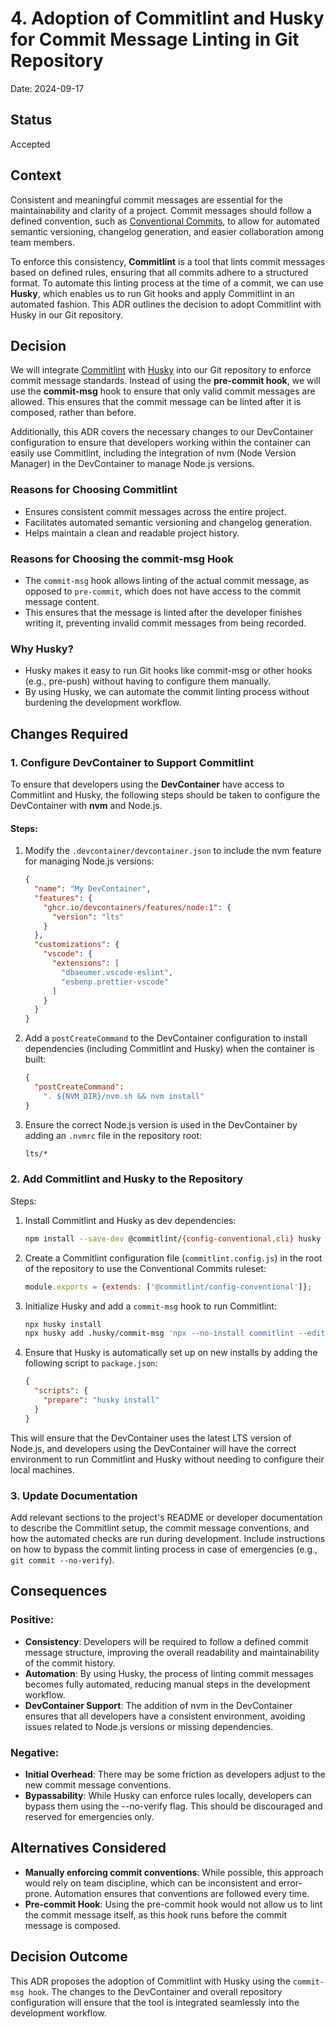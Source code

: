 # 4. Adoption of Commitlint and Husky for Commit Message Linting in Git Repository

Date: 2024-09-17

## Status

Accepted

## Context

Consistent and meaningful commit messages are essential for the maintainability and clarity of a project. Commit messages should follow a defined convention, such as [Conventional Commits](https://www.conventionalcommits.org/), to allow for automated semantic versioning, changelog generation, and easier collaboration among team members.

To enforce this consistency, **Commitlint** is a tool that lints commit messages based on defined rules, ensuring that all commits adhere to a structured format. To automate this linting process at the time of a commit, we can use **Husky**, which enables us to run Git hooks and apply Commitlint in an automated fashion. This ADR outlines the decision to adopt Commitlint with Husky in our Git repository.

## Decision

We will integrate [Commitlint](https://commitlint.js.org/) with [Husky](https://typicode.github.io/husky/) into our Git repository to enforce commit message standards. Instead of using the **pre-commit hook**, we will use the **commit-msg** hook to ensure that only valid commit messages are allowed. This ensures that the commit message can be linted after it is composed, rather than before.

Additionally, this ADR covers the necessary changes to our DevContainer configuration to ensure that developers working within the container can easily use Commitlint, including the integration of nvm (Node Version Manager) in the DevContainer to manage Node.js versions.

### Reasons for Choosing Commitlint

* Ensures consistent commit messages across the entire project.
* Facilitates automated semantic versioning and changelog generation.
* Helps maintain a clean and readable project history.

### Reasons for Choosing the commit-msg Hook

* The `commit-msg` hook allows linting of the actual commit message, as opposed to `pre-commit`, which does not have access to the commit message content.
* This ensures that the message is linted after the developer finishes writing it, preventing invalid commit messages from being recorded.

### Why Husky?

* Husky makes it easy to run Git hooks like commit-msg or other hooks (e.g., pre-push) without having to configure them manually.
* By using Husky, we can automate the commit linting process without burdening the development workflow.

## Changes Required

### 1. Configure DevContainer to Support Commitlint
To ensure that developers using the **DevContainer** have access to Commitlint and Husky, the following steps should be taken to configure the DevContainer with **nvm** and Node.js.

#### Steps:

1. Modify the `.devcontainer/devcontainer.json` to include the nvm feature for managing Node.js versions:

    ```json
    {
      "name": "My DevContainer",
      "features": {
        "ghcr.io/devcontainers/features/node:1": {
          "version": "lts"
        }
      },
      "customizations": {
        "vscode": {
          "extensions": [
            "dbaeumer.vscode-eslint",
            "esbenp.prettier-vscode"
          ]
        }
      }
    }
    ```
1. Add a `postCreateCommand` to the DevContainer configuration to install dependencies (including Commitlint and Husky) when the container is built:

    ```json
    {
      "postCreateCommand":
        ". ${NVM_DIR}/nvm.sh && nvm install"
    }
    ```
1. Ensure the correct Node.js version is used in the DevContainer by adding an `.nvmrc` file in the repository root:

    ```bash
    lts/*
    ```

### 2. Add Commitlint and Husky to the Repository

Steps:

1. Install Commitlint and Husky as dev dependencies:

    ```bash
    npm install --save-dev @commitlint/{config-conventional,cli} husky
    ```
1. Create a Commitlint configuration file (`commitlint.config.js`) in the root of the repository to use the Conventional Commits ruleset:

    ```js
    module.exports = {extends: ['@commitlint/config-conventional']};
    ```
1. Initialize Husky and add a `commit-msg` hook to run Commitlint:

    ```bash
    npx husky install
    npx husky add .husky/commit-msg 'npx --no-install commitlint --edit "$1"'
    ```
1. Ensure that Husky is automatically set up on new installs by adding the following script to `package.json`:

    ```json
    {
      "scripts": {
        "prepare": "husky install"
      }
    }
    ```

This will ensure that the DevContainer uses the latest LTS version of Node.js, and developers using the DevContainer will have the correct environment to run Commitlint and Husky without needing to configure their local machines.

### 3. Update Documentation

Add relevant sections to the project's README or developer documentation to describe the Commitlint setup, the commit message conventions, and how the automated checks are run during development. Include instructions on how to bypass the commit linting process in case of emergencies (e.g., `git commit --no-verify`).

## Consequences

### Positive:

* **Consistency**: Developers will be required to follow a defined commit message structure, improving the overall readability and maintainability of the commit history.
* **Automation**: By using Husky, the process of linting commit messages becomes fully automated, reducing manual steps in the development workflow.
* **DevContainer Support**: The addition of nvm in the DevContainer ensures that all developers have a consistent environment, avoiding issues related to Node.js versions or missing dependencies.

### Negative:

* **Initial Overhead**: There may be some friction as developers adjust to the new commit message conventions.
* **Bypassability**: While Husky can enforce rules locally, developers can bypass them using the --no-verify flag. This should be discouraged and reserved for emergencies only.

## Alternatives Considered

* **Manually enforcing commit conventions**: While possible, this approach would rely on team discipline, which can be inconsistent and error-prone. Automation ensures that conventions are followed every time.
* **Pre-commit Hook**: Using the pre-commit hook would not allow us to lint the commit message itself, as this hook runs before the commit message is composed.

## Decision Outcome

This ADR proposes the adoption of Commitlint with Husky using the `commit-msg hook`. The changes to the DevContainer and overall repository configuration will ensure that the tool is integrated seamlessly into the development workflow.